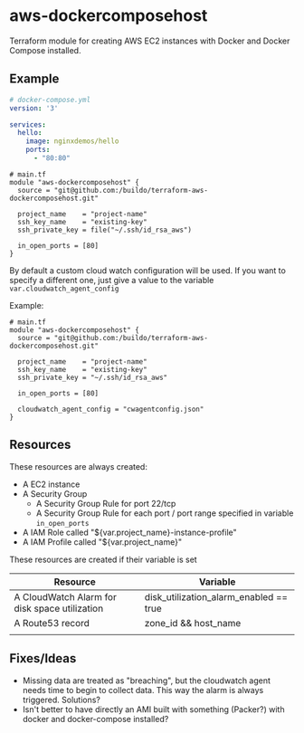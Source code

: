 # aws-dockercomposehost

Terraform module for creating AWS EC2 instances with Docker and Docker Compose installed.

## Example

```yaml
# docker-compose.yml
version: '3'

services:
  hello:
    image: nginxdemos/hello
    ports:
      - "80:80"
```

```hcl
# main.tf
module "aws-dockercomposehost" {
  source = "git@github.com:/buildo/terraform-aws-dockercomposehost.git"

  project_name    = "project-name"
  ssh_key_name    = "existing-key"
  ssh_private_key = file("~/.ssh/id_rsa_aws")

  in_open_ports = [80]
}

```

By default a custom cloud watch configuration will be used.
If you want to specify a different one, just give a value to the variable `var.cloudwatch_agent_config`

Example:

```hcl
# main.tf
module "aws-dockercomposehost" {
  source = "git@github.com:/buildo/terraform-aws-dockercomposehost.git"

  project_name    = "project-name"
  ssh_key_name    = "existing-key"
  ssh_private_key = "~/.ssh/id_rsa_aws"

  in_open_ports = [80]

  cloudwatch_agent_config = "cwagentconfig.json"
}
```

## Resources

These resources are always created:
- A EC2 instance
- A Security Group
    - A Security Group Rule for port 22/tcp
    - A Security Group Rule for each port / port range specified in variable `in_open_ports`
- A IAM Role called "${var.project_name}-instance-profile"
- A IAM Profile called "${var.project_name}"

These resources are created if their variable is set

| Resource | Variable |
|---|---|
| A CloudWatch Alarm for disk space utilization | disk_utilization_alarm_enabled == true |
| A Route53 record | zone_id && host_name |
|   |   |

## Fixes/Ideas

- Missing data are treated as "breaching", but the cloudwatch agent needs time to begin to collect data. This way the alarm is always triggered. Solutions?
- Isn't better to have directly an AMI built with something (Packer?) with docker and docker-compose installed?

